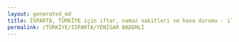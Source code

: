 ```yaml
---
layout: generated_md
title: ISPARTA, TÜRKİYE için iftar, namaz vakitleri ve hava durumu - ilçe/eyalet seç
permalink: /TÜRKİYE/ISPARTA/YENİSAR BADEMLİ
---
```


<script type="text/javascript">
  var country = TÜRKİYE;
  var city = ISPARTA;
  var state = YENİSAR BADEMLİ;
  var lat = 72;
  var lon = 21;
</script>
